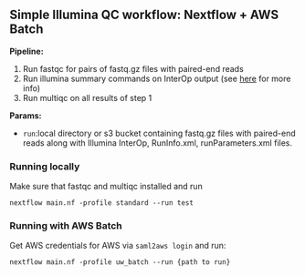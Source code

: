 ## Simple Illumina QC workflow:  Nextflow + AWS Batch

**Pipeline:**
1.  Run fastqc for pairs of fastq.gz files with paired-end reads
2.  Run illumina summary commands on InterOp output (see [here](http://illumina.github.io/interop/index.html) for more info)
3.  Run multiqc on all results of step 1

**Params:**

- `run`:local directory or s3 bucket containing fastq.gz files with paired-end reads along with
		Illumina InterOp, RunInfo.xml, runParameters.xml files.

### Running locally
Make sure that fastqc and multiqc installed and run
~~~~
nextflow main.nf -profile standard --run test
~~~~


### Running with AWS Batch
Get AWS credentials for AWS via `saml2aws login` and run:
~~~~
nextflow main.nf -profile uw_batch --run {path to run}
~~~~
